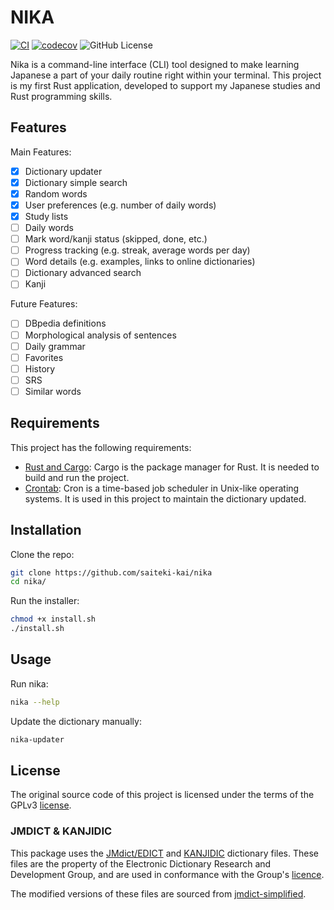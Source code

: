 # NIKA

[![CI](https://github.com/saiteki-kai/nika/actions/workflows/ci.yml/badge.svg)](https://github.com/saiteki-kai/nika/actions/workflows/ci.yml)
[![codecov](https://codecov.io/gh/saiteki-kai/nika/graph/badge.svg?token=ostDT5Ufwc)](https://codecov.io/gh/saiteki-kai/nika)
![GitHub License](https://img.shields.io/github/license/saiteki-kai/Nika)

Nika is a command-line interface (CLI) tool designed to make learning Japanese a part of your daily routine right within your terminal. This project is my first Rust application, developed to support my Japanese studies and Rust programming skills.

## Features

Main Features:

- [x] Dictionary updater
- [x] Dictionary simple search
- [x] Random words
- [x] User preferences (e.g. number of daily words)
- [x] Study lists
- [ ] Daily words
- [ ] Mark word/kanji status (skipped, done, etc.)
- [ ] Progress tracking (e.g. streak, average words per day)
- [ ] Word details (e.g. examples, links to online dictionaries)
- [ ] Dictionary advanced search
- [ ] Kanji

Future Features:

- [ ] DBpedia definitions
- [ ] Morphological analysis of sentences
- [ ] Daily grammar
- [ ] Favorites
- [ ] History
- [ ] SRS
- [ ] Similar words

## Requirements

This project has the following requirements:

- [Rust and Cargo](https://www.rust-lang.org/tools/install): Cargo is the package manager for Rust. It is needed to build and run the project.
- [Crontab](https://en.wikipedia.org/wiki/Cron): Cron is a time-based job scheduler in Unix-like operating systems. It is used in this project to maintain the dictionary updated.

## Installation

Clone the repo:

```bash
git clone https://github.com/saiteki-kai/nika
cd nika/
```

Run the installer:

```bash
chmod +x install.sh
./install.sh
```

## Usage

Run nika:

```bash
nika --help
```

Update the dictionary manually:

```bash
nika-updater
```

## License

The original source code of this project is licensed under the terms of the GPLv3 [license](LICENSE).

### JMDICT & KANJIDIC

This package uses the [JMdict/EDICT](https://www.edrdg.org/wiki/index.php/JMdict-EDICT_Dictionary_Project) and [KANJIDIC](https://www.edrdg.org/wiki/index.php/KANJIDIC_Project) dictionary files. These files are the property of the Electronic Dictionary Research and Development Group, and are used in conformance with the Group's [licence](https://www.edrdg.org/edrdg/licence.html).

The modified versions of these files are sourced from [jmdict-simplified](https://github.com/scriptin/jmdict-simplified).
